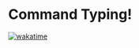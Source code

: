 # Command Typing!
[![wakatime](https://wakatime.com/badge/github/yoonhero/command_typing.svg)](https://wakatime.com/badge/github/yoonhero/command_typing)
